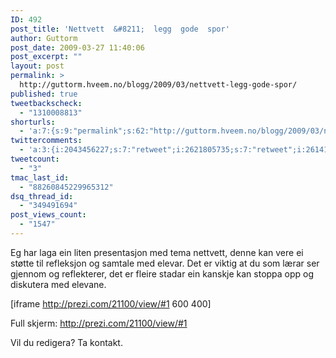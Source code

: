```yaml
---
ID: 492
post_title: 'Nettvett  &#8211;  legg  gode  spor'
author: Guttorm
post_date: 2009-03-27 11:40:06
post_excerpt: ""
layout: post
permalink: >
  http://guttorm.hveem.no/blogg/2009/03/nettvett-legg-gode-spor/
published: true
tweetbackscheck:
  - "1310008813"
shorturls:
  - 'a:7:{s:9:"permalink";s:62:"http://guttorm.hveem.no/blogg/2009/03/nettvett-legg-gode-spor/";s:7:"tinyurl";s:25:"http://tinyurl.com/cm89cf";s:4:"isgd";s:17:"http://is.gd/pdWJ";s:5:"bitly";s:18:"http://bit.ly/L7jt";s:5:"snipr";s:22:"http://snipr.com/enxss";s:5:"snurl";s:22:"http://snurl.com/enxss";s:7:"snipurl";s:24:"http://snipurl.com/enxss";}'
twittercomments:
  - 'a:3:{i:2043456227;s:7:"retweet";i:2621805735;s:7:"retweet";i:2614127848;s:7:"retweet";}'
tweetcount:
  - "3"
tmac_last_id:
  - "88260845229965312"
dsq_thread_id:
  - "349491694"
post_views_count:
  - "1547"
---
```

Eg har laga ein liten presentasjon med tema nettvett, denne kan vere ei støtte til refleksjon og samtale med elevar. Det er viktig at du som lærar ser gjennom og reflekterer, det er fleire stadar ein kanskje kan stoppa opp og diskutera med elevane.

[iframe http://prezi.com/21100/view/#1 600 400]

Full skjerm: <a href="http://prezi.com/21100/view/#1">http://prezi.com/21100/view/#1</a>

Vil du redigera? Ta kontakt.